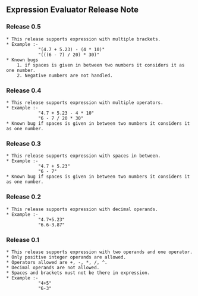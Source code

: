 ## Expression Evaluator Release Note


### Release 0.5
    * This release supports expression with multiple brackets.
    * Example :-
                "(4.7 + 5.23) - (4 * 10)"
                "(((6 - 7) / 20) * 30)"
    * Known bugs
        1. if spaces is given in between two numbers it considers it as one number.
        2. Negative numbers are not handled.


### Release 0.4
    * This release supports expression with multiple operators.
    * Example :-
                "4.7 + 5.23 - 4 * 10"
                "6 - 7 / 20 * 30"
    * Known bug if spaces is given in between two numbers it considers it as one number.


### Release 0.3
    * This release supports expression with spaces in between.
    * Example :-
                "4.7 + 5.23"
                "6 - 7"
    * Known bug if spaces is given in between two numbers it considers it as one number.


### Release 0.2
    * This release supports expression with decimal operands.
    * Example :-
                "4.7+5.23"
                "6.6-3.87"


### Release 0.1
    * This release supports expression with two operands and one operator.
    * Only positive integer operands are allowed.
    * Operators allowed are +, -, *, /, ^.
    * Decimal operands are not allowed.
    * Spaces and brackets must not be there in expression.
    * Example :-
                "4+5"
                "6-3"